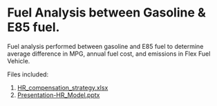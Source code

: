 # Fuel Analysis between Gasoline & E85 fuel.
Fuel analysis performed between gasoline and E85 fuel to determine average difference in MPG, annual fuel cost, and emissions in Flex Fuel Vehicle.

Files included:
1. <a href="https://github.com/wlmolina/wmolina-HR-Model/blob/master/HR_compensation_strategy.xlsx">HR_compensation_strategy.xlsx</a>
2. <a href="https://github.com/wlmolina/wmolina-HR-Model/blob/master/Presentation-HR_MODEL.pptx">Presentation-HR_Model.pptx<a/>
